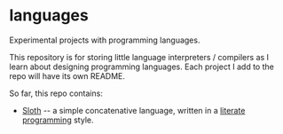 # languages
Experimental projects with programming languages.

This repository is for storing little language interpreters / compilers as I learn about designing programming languages.  Each project I add to the repo will have its own README.

So far, this repo contains:

 - [Sloth](sloth/README.md) -- a simple concatenative language, written in a [literate programming](https://en.wikipedia.org/wiki/Literate_programming) style.
